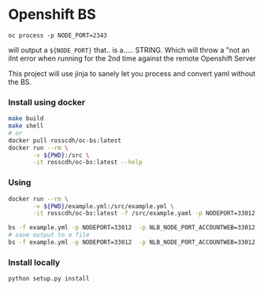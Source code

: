 # Openshift BS

```
oc process -p NODE_PORT=2343
```

will output a `${NODE_PORT}` that.. is a..... STRING. Which will throw a "not an iInt error when running for the 2nd time against the remote Openshift Server

This project will use jinja to sanely let you process and convert yaml without the BS.

### Install using docker

```bash
make build
make shell
# or
docker pull rosscdh/oc-bs:latest
docker run --rm \
       -v ${PWD}:/src \
       -it rosscdh/oc-bs:latest --help
```

### Using

```bash
docker run --rm \
       -v ${PWD}/example.yml:/src/example.yml \
       -it rosscdh/oc-bs:latest -f /src/example.yaml -p NODEPORT=33012  -p NLB_NODE_PORT_ACCOUNTWEB=33012
```

```bash
bs -f example.yml -p NODEPORT=33012  -p NLB_NODE_PORT_ACCOUNTWEB=33012
# save output to a file
bs -f example.yml -p NODEPORT=33012  -p NLB_NODE_PORT_ACCOUNTWEB=33012 -o test.json
```

### Install locally

```bash
python setup.py install
```
